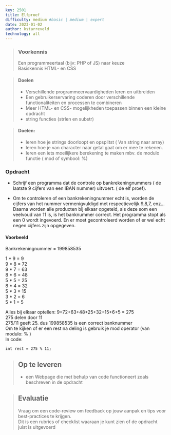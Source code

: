```yaml
---
key: 2501
title: Elfproef
difficulty: medium #basic | medium | expert
date: 2023-01-02
author: kstarreveld
technology: all
---
```


> ### Voorkennis
> Een programmeertaal (bijv: PHP of JS) naar keuze<br>
> Basiskennis HTML- en CSS

> #### Doelen
> * Verschillende programmeervaardigheden leren en uitbreiden
> * Een gebruikerservaring coderen door verschillende functionaliteiten en processen te combineren
> * Meer HTML- en CSS- mogelijkheden toepassen binnen een kleine opdracht
> * string functies (strlen en substr)

> #### Doelen:  
> * leren hoe je strings doorloopt en opsplitst ( Van string naar array)
> * leren hoe je van character naar getal gaat om er mee te rekenen.
> * leren een iets moeilijkere berekening te maken mbv. de modulo functie ( mod of symbool: %)


### Opdracht 
* Schrijf een programma dat de controle op bankrekeningnummers ( de laatste 9 cijfers van een IBAN nummer) uitvoert.   ( de elf proef). 

* Om te controleren of een bankrekeningnummer echt is, worden de cijfers van het nummer vermenigvuldigd met respectievelijk 9,8,7, enz… 
Daarna worden alle producten bij elkaar opgeteld, als deze som een veelvoud van 11 is, is het banknummer correct. Het programma stopt als een 0 wordt ingevoerd. En er moet gecontroleerd worden of er wel echt negen cijfers zijn opgegeven. 

#### Voorbeeld
 Bankrekeningnummer  = 199858535

 1 * 9 =  9  
 9 * 8 = 72  
 9 * 7 = 63   
 8 * 6 = 48   
 5 * 5 = 25   
 8 * 4 = 32   
 5 * 3 = 15  
 3 * 2 =  6  
 5 * 1 =  5  

 Alles bij elkaar optellen: 
 9+72+63+48+25+32+15+6+5 = 275    
   275 delen door 11  
   275/11 geeft 25. 
 dus 199858535 is een correct banknummer    
 Om te kijken of er een rest na deling is gebruik je mod operator  (van modulo:  % )   
 In code:     
 ```shell
 int rest = 275 % 11;
 ```


> ## Op te leveren
> * een Webpage die met behulp van code functioneert zoals beschreven in de opdracht

> ## Evaluatie
> Vraag om een code-review om feedback op jouw aanpak en tips voor best-practices te krijgen.<br>
> Dit is een rubrics of checklist waaraan je kunt zien of de opdracht juist is uitgevoerd
